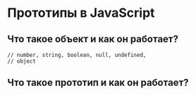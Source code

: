 # Прототипы в JavaScript

## Что такое объект и как он работает?
    // number, string, boolean, null, undefined,
    // object

## Что такое прототип и как он работает?

